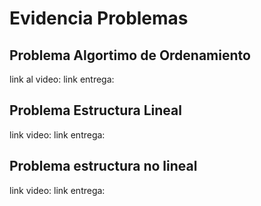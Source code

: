 # Evidencia Problemas

## Problema Algortimo de Ordenamiento
link al video:
link entrega: 

## Problema Estructura Lineal
link video:
link entrega: 

## Problema estructura no lineal
link video:
link entrega: 
